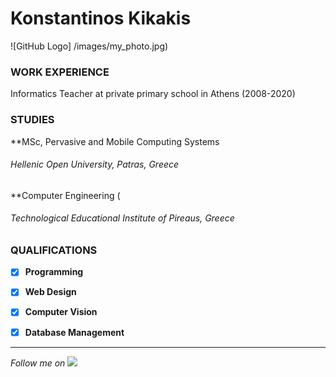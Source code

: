 # Konstantinos Kikakis
![GitHub Logo] /images/my_photo.jpg)
### WORK EXPERIENCE
Informatics Teacher at private primary school in Athens (2008-2020)
### STUDIES
**MSc, Pervasive and Mobile Computing Systems 
###### Hellenic Open University, Patras, Greece
**Computer Engineering (
###### Technological Educational Institute of Pireaus, Greece
### QUALIFICATIONS
- [x] **Programming**
- [x] **Web Design**
- [x] **Computer Vision**
- [x] **Database Management**


***
*Follow me on* [![](https://uc9f3aad5fd71d2549b861143763.previews.dropboxusercontent.com/p/thumb/AA_xt-tpFxJ68WfbYNWVHYj6Ql1CHkKjc--yaI5R-HedxdnwaYY4-6lZBPYamE_2ivTSH-uT89eFAHi8q094QGtbaAWGffIHsDxwnLubtoUur_u1mdm9Yt4-bq4MatOn7mkZIQDVJUwD0Tr27K_BybFMtR4gCTe3ToiGuM0nfAmnsnUfJpmEEqScTKfSCTURnmEOly7bFv6OCVnvRmsJ6q9P37LWdwUC-mGzZmIeRpUZU8LJa7LGqhrYaFOKmIR4C7U8fPZlF55oEUsnVocohQJYmF9FrsSNj5-TaHzJvDbIHpVMmI8FfxWncKaGSnLJCjjA_v4YuEzbkQid3dwFdYstqY5HR6LLa2JbHzuqP5F-iLNWXO-rJinReXUW3TzXnvC2DxikzH65MEwfDNQeyQvN/p.png?fv_content=true&size_mode=5)](https://github.com/m-oikonomou "github")
